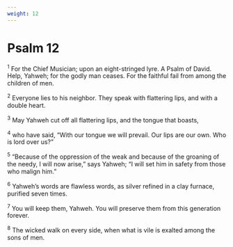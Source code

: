 ```yaml
---
weight: 12
---
```


# Psalm 12

<sup>1</sup> For the Chief Musician; upon an eight-stringed lyre. A Psalm of David. Help, Yahweh; for the godly man ceases. For the faithful fail from among the children of men. 

<sup>2</sup> Everyone lies to his neighbor. They speak with flattering lips, and with a double heart. 

<sup>3</sup> May Yahweh cut off all flattering lips, and the tongue that boasts, 

<sup>4</sup> who have said, “With our tongue we will prevail. Our lips are our own. Who is lord over us?” 

<sup>5</sup> “Because of the oppression of the weak and because of the groaning of the needy, I will now arise,” says Yahweh; “I will set him in safety from those who malign him.” 

<sup>6</sup> Yahweh’s words are flawless words, as silver refined in a clay furnace, purified seven times. 

<sup>7</sup> You will keep them, Yahweh. You will preserve them from this generation forever. 

<sup>8</sup> The wicked walk on every side, when what is vile is exalted among the sons of men. 



